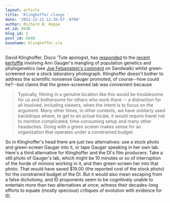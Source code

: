 ```yaml
---
layout: article
title: 'Klinghoffer clangs '
date: '2012-12-21 12:36:57 -0700'
author: Richard B. Hoppe
mt_id: 6648
blog_id: 2
post_id: 6648
basename: klinghoffer_cla
---
```

David Klinghoffer, Disco 'Tute apologist, has [responded](http://www.evolutionnews.org/2012/12/scandal_gauger1067621.html) to the [recent kerfuffle](http://pandasthumb.org/archives/2012/12/the-disco-tutes-1.html) involving Ann Gauger's mangling of population genetics and phylogenetics (see [Joe Felsenstein's comment](http://sandwalk.blogspot.com/2012/12/ann-gauger-describes-intelligent-design.html?showComment=1355638227551#c6723614236284790383) on Sandwalk) whilst green-screened over a stock laboratory photograph. Klinghoffer doesn't bother to address the scientific nonsense Gauger promoted, of course--how could he?--but claims that the green-screened lab was convenient because

> Typically, filming in a genuine location like this would be troublesome for us and bothersome for others who work there -- a distraction for all involved, including viewers, when the intent is to focus on the argument. Many other times, in other contexts, we have similarly used backdrops where, to get to an actual locale, it would require travel not to mention complicated, time-consuming setup and many other headaches. Going with a green screen makes sense for an organization that operates under a constrained budget.

So in Klinghoffer's head there are just two alternatives: use a stock photo and green-screen Gauger into it, or tape Gauger speaking in her own lab.  Here's a third alternative for Klinghoffer and the DI's film producers: Take a still photo of Gauger's lab, which might be  10 minutes or so of interruption of  the horde of minions working in it, and then green-screen her into that photo. That would have saved $19.00 (the reported cost of the stock photo) for the constrained budget of the DI.  But it  would also mean escaping from a false dichotomy, and ID proponents seem to be cognitively unable to entertain more than two alternatives at once; witness their decades-long efforts to equate (mostly specious) critiques of evolution with evidence  for ID.
